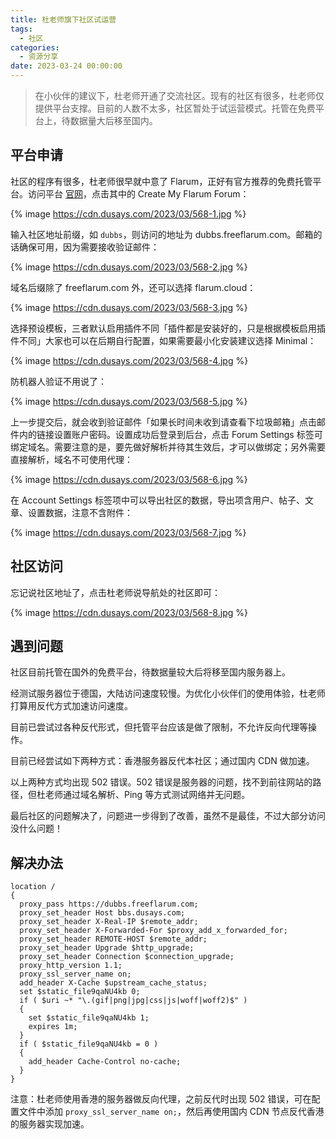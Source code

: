 ```yaml
---
title: 杜老师旗下社区试运营
tags:
  - 社区
categories:
  - 资源分享
date: 2023-03-24 00:00:00
---
```


> 在小伙伴的建议下，杜老师开通了交流社区。现有的社区有很多，杜老师仅提供平台支撑。目前的人数不太多，社区暂处于试运营模式。托管在免费平台上，待数据量大后移至国内。

<!-- more -->

## 平台申请

社区的程序有很多，杜老师很早就中意了 Flarum，正好有官方推荐的免费托管平台。访问平台 [官网](https://freeflarum.com/)，点击其中的 Create My Flarum Forum：

{% image https://cdn.dusays.com/2023/03/568-1.jpg %}

输入社区地址前缀，如 `dubbs`，则访问的地址为 dubbs.freeflarum.com。邮箱的话确保可用，因为需要接收验证邮件：

{% image https://cdn.dusays.com/2023/03/568-2.jpg %}

域名后缀除了 freeflarum.com 外，还可以选择 flarum.cloud：

{% image https://cdn.dusays.com/2023/03/568-3.jpg %}

选择预设模板，三者默认启用插件不同「插件都是安装好的，只是根据模板启用插件不同」大家也可以在后期自行配置，如果需要最小化安装建议选择 Minimal：

{% image https://cdn.dusays.com/2023/03/568-4.jpg %}

防机器人验证不用说了：

{% image https://cdn.dusays.com/2023/03/568-5.jpg %}

上一步提交后，就会收到验证邮件「如果长时间未收到请查看下垃圾邮箱」点击邮件内的链接设置账户密码。设置成功后登录到后台，点击 Forum Settings 标签可绑定域名。需要注意的是，要先做好解析并待其生效后，才可以做绑定；另外需要直接解析，域名不可使用代理：

{% image https://cdn.dusays.com/2023/03/568-6.jpg %}

在 Account Settings 标签项中可以导出社区的数据，导出项含用户、帖子、文章、设置数据，注意不含附件：

{% image https://cdn.dusays.com/2023/03/568-7.jpg %}

## 社区访问

忘记说社区地址了，点击杜老师说导航处的社区即可：

{% image https://cdn.dusays.com/2023/03/568-8.jpg %}

## 遇到问题

社区目前托管在国外的免费平台，待数据量较大后将移至国内服务器上。

经测试服务器位于德国，大陆访问速度较慢。为优化小伙伴们的使用体验，杜老师打算用反代方式加速访问速度。

目前已尝试过各种反代形式，但托管平台应该是做了限制，不允许反向代理等操作。

目前已经尝试如下两种方式：香港服务器反代本社区；通过国内 CDN 做加速。

以上两种方式均出现 502 错误。502 错误是服务器的问题，找不到前往网站的路径，但杜老师通过域名解析、Ping 等方式测试网络并无问题。

最后社区的问题解决了，问题进一步得到了改善，虽然不是最佳，不过大部分访问没什么问题！

## 解决办法

```
location /
{
  proxy_pass https://dubbs.freeflarum.com;
  proxy_set_header Host bbs.dusays.com;
  proxy_set_header X-Real-IP $remote_addr;
  proxy_set_header X-Forwarded-For $proxy_add_x_forwarded_for;
  proxy_set_header REMOTE-HOST $remote_addr;
  proxy_set_header Upgrade $http_upgrade;
  proxy_set_header Connection $connection_upgrade;
  proxy_http_version 1.1;
  proxy_ssl_server_name on;
  add_header X-Cache $upstream_cache_status;
  set $static_file9qaNU4kb 0;
  if ( $uri ~* "\.(gif|png|jpg|css|js|woff|woff2)$" )
  {
  	set $static_file9qaNU4kb 1;
  	expires 1m;
  }
  if ( $static_file9qaNU4kb = 0 )
  {
    add_header Cache-Control no-cache;
  }
}
```

注意：杜老师使用香港的服务器做反向代理，之前反代时出现 502 错误，可在配置文件中添加 `proxy_ssl_server_name on;`，然后再使用国内 CDN 节点反代香港的服务器实现加速。